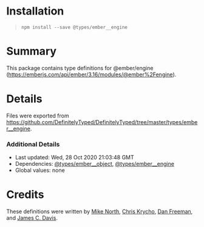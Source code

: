 # Installation
> `npm install --save @types/ember__engine`

# Summary
This package contains type definitions for @ember/engine (https://emberjs.com/api/ember/3.16/modules/@ember%2Fengine).

# Details
Files were exported from https://github.com/DefinitelyTyped/DefinitelyTyped/tree/master/types/ember__engine.

### Additional Details
 * Last updated: Wed, 28 Oct 2020 21:03:48 GMT
 * Dependencies: [@types/ember__object](https://npmjs.com/package/@types/ember__object), [@types/ember__engine](https://npmjs.com/package/@types/ember__engine)
 * Global values: none

# Credits
These definitions were written by [Mike North](https://github.com/mike-north), [Chris Krycho](https://github.com/chriskrycho), [Dan Freeman](https://github.com/dfreeman), and [James C. Davis](https://github.com/jamescdavis).
